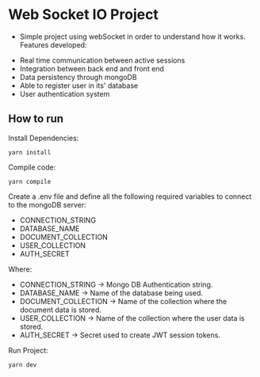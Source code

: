 # Web Socket IO Project

- Simple project using webSocket in order to understand how it works. Features developed:

* Real time communication between active sessions
* Integration between back end and front end
* Data persistency through mongoDB
* Able to register user in its' database
* User authentication system

## How to run

Install Dependencies:

```
yarn install
```

Compile code:

```
yarn compile
```

Create a .env file and define all the following required variables to connect to the mongoDB server:

- CONNECTION_STRING
- DATABASE_NAME
- DOCUMENT_COLLECTION
- USER_COLLECTION
- AUTH_SECRET

Where:

- CONNECTION_STRING -> Mongo DB Authentication string.
- DATABASE_NAME -> Name of the database being used.
- DOCUMENT_COLLECTION -> Name of the collection where the document data is stored.
- USER_COLLECTION -> Name of the collection where the user data is stored.
- AUTH_SECRET -> Secret used to create JWT session tokens.

Run Project:

```
yarn dev
```

